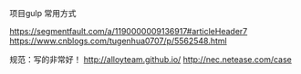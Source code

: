 项目gulp 常用方式

https://segmentfault.com/a/1190000009136917#articleHeader7
https://www.cnblogs.com/tugenhua0707/p/5562548.html

规范：写的非常好！
http://alloyteam.github.io/
http://nec.netease.com/case